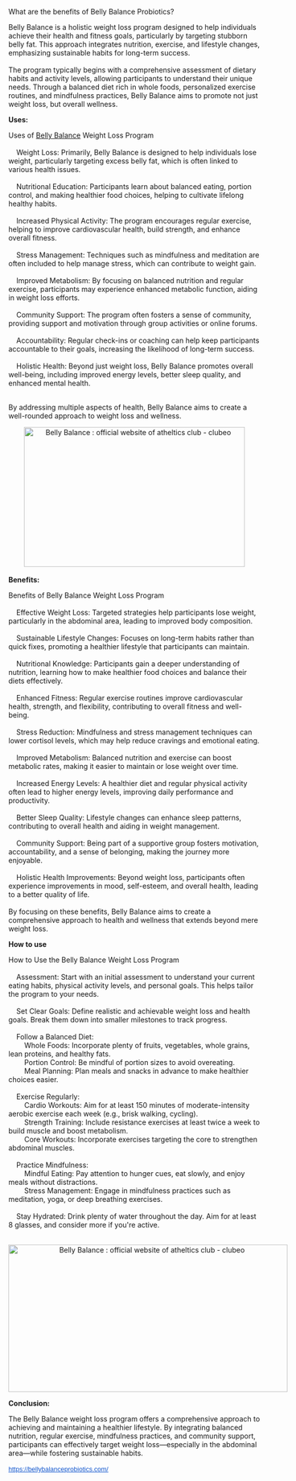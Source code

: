 What are the benefits of Belly Balance Probiotics?

<div>
<p>Belly Balance is a holistic weight loss program designed to help individuals achieve their health and fitness goals, particularly by targeting stubborn belly fat. This approach integrates nutrition, exercise, and lifestyle changes, emphasizing sustainable habits for long-term success.<br /><br />The program typically begins with a comprehensive assessment of dietary habits and activity levels, allowing participants to understand their unique needs. Through a balanced diet rich in whole foods, personalized exercise routines, and mindfulness practices, Belly Balance aims to promote not just weight loss, but overall wellness.</p>
<p style="text-align: left;"><strong>Uses:</strong></p>
Uses of <a href="https://bellybalanceprobiotics.com/">Belly Balance</a> Weight Loss Program<br /><br />&nbsp;&nbsp;&nbsp; Weight Loss: Primarily, Belly Balance is designed to help individuals lose weight, particularly targeting excess belly fat, which is often linked to various health issues.<br /><br />&nbsp;&nbsp;&nbsp; Nutritional Education: Participants learn about balanced eating, portion control, and making healthier food choices, helping to cultivate lifelong healthy habits.<br /><br />&nbsp;&nbsp;&nbsp; Increased Physical Activity: The program encourages regular exercise, helping to improve cardiovascular health, build strength, and enhance overall fitness.<br /><br />&nbsp;&nbsp;&nbsp; Stress Management: Techniques such as mindfulness and meditation are often included to help manage stress, which can contribute to weight gain.<br /><br />&nbsp;&nbsp;&nbsp; Improved Metabolism: By focusing on balanced nutrition and regular exercise, participants may experience enhanced metabolic function, aiding in weight loss efforts.<br /><br />&nbsp;&nbsp;&nbsp; Community Support: The program often fosters a sense of community, providing support and motivation through group activities or online forums.<br /><br />&nbsp;&nbsp;&nbsp; Accountability: Regular check-ins or coaching can help keep participants accountable to their goals, increasing the likelihood of long-term success.<br /><br />&nbsp;&nbsp;&nbsp; Holistic Health: Beyond just weight loss, Belly Balance promotes overall well-being, including improved energy levels, better sleep quality, and enhanced mental health.<br /><br /></div>
<p>By addressing multiple aspects of health, Belly Balance aims to create a well-rounded approach to weight loss and wellness.</p>
<p style="text-align: center;"><img class="sFlh5c FyHeAf iPVvYb" style="height: 278px; margin: 0px; max-width: 640px; width: 439px;" src="https://blogger.googleusercontent.com/img/b/R29vZ2xl/AVvXsEhpRXr1mjJmaCT0gL3pnF3253PLLMxaPZBL6ogKmhb_C7xVXIOkVsFBdKmbHA9dPvG6HOl7R1WGjS904fRHbzPqAyG4oqQ5PWKdd0RpmGrFOVe9ioqMmoTZNXkaAMF2mD58U_zq_YKW9tYBnXzuUltrivSNd5anReEEjHXQH4yAceF9TLDJTZZPzmNJT1Hf/w640-h406/Belly%20Balance%204.png" alt="Belly Balance : official website of atheltics club - clubeo" /><strong>&nbsp;</strong></p>
<p style="text-align: left;"><strong>Benefits: <br /></strong></p>
<p>Benefits of Belly Balance Weight Loss Program<br /><br />&nbsp;&nbsp;&nbsp; Effective Weight Loss: Targeted strategies help participants lose weight, particularly in the abdominal area, leading to improved body composition.<br /><br />&nbsp;&nbsp;&nbsp; Sustainable Lifestyle Changes: Focuses on long-term habits rather than quick fixes, promoting a healthier lifestyle that participants can maintain.<br /><br />&nbsp;&nbsp;&nbsp; Nutritional Knowledge: Participants gain a deeper understanding of nutrition, learning how to make healthier food choices and balance their diets effectively.<br /><br />&nbsp;&nbsp;&nbsp; Enhanced Fitness: Regular exercise routines improve cardiovascular health, strength, and flexibility, contributing to overall fitness and well-being.<br /><br />&nbsp;&nbsp;&nbsp; Stress Reduction: Mindfulness and stress management techniques can lower cortisol levels, which may help reduce cravings and emotional eating.<br /><br />&nbsp;&nbsp;&nbsp; Improved Metabolism: Balanced nutrition and exercise can boost metabolic rates, making it easier to maintain or lose weight over time.<br /><br />&nbsp;&nbsp;&nbsp; Increased Energy Levels: A healthier diet and regular physical activity often lead to higher energy levels, improving daily performance and productivity.<br /><br />&nbsp;&nbsp;&nbsp; Better Sleep Quality: Lifestyle changes can enhance sleep patterns, contributing to overall health and aiding in weight management.<br /><br />&nbsp;&nbsp;&nbsp; Community Support: Being part of a supportive group fosters motivation, accountability, and a sense of belonging, making the journey more enjoyable.<br /><br />&nbsp;&nbsp;&nbsp; Holistic Health Improvements: Beyond weight loss, participants often experience improvements in mood, self-esteem, and overall health, leading to a better quality of life.<br /><br />By focusing on these benefits, Belly Balance aims to create a comprehensive approach to health and wellness that extends beyond mere weight loss.</p>
<p style="text-align: left;"><strong>How to use</strong></p>
<p style="text-align: left;">How to Use the Belly Balance Weight Loss Program<br /><br />&nbsp;&nbsp;&nbsp; Assessment: Start with an initial assessment to understand your current eating habits, physical activity levels, and personal goals. This helps tailor the program to your needs.<br /><br />&nbsp;&nbsp;&nbsp; Set Clear Goals: Define realistic and achievable weight loss and health goals. Break them down into smaller milestones to track progress.<br /><br />&nbsp;&nbsp;&nbsp; Follow a Balanced Diet:<br />&nbsp;&nbsp;&nbsp;&nbsp;&nbsp;&nbsp;&nbsp; Whole Foods: Incorporate plenty of fruits, vegetables, whole grains, lean proteins, and healthy fats.<br />&nbsp;&nbsp;&nbsp;&nbsp;&nbsp;&nbsp;&nbsp; Portion Control: Be mindful of portion sizes to avoid overeating.<br />&nbsp;&nbsp;&nbsp;&nbsp;&nbsp;&nbsp;&nbsp; Meal Planning: Plan meals and snacks in advance to make healthier choices easier.<br /><br />&nbsp;&nbsp;&nbsp; Exercise Regularly:<br />&nbsp;&nbsp;&nbsp;&nbsp;&nbsp;&nbsp;&nbsp; Cardio Workouts: Aim for at least 150 minutes of moderate-intensity aerobic exercise each week (e.g., brisk walking, cycling).<br />&nbsp;&nbsp;&nbsp;&nbsp;&nbsp;&nbsp;&nbsp; Strength Training: Include resistance exercises at least twice a week to build muscle and boost metabolism.<br />&nbsp;&nbsp;&nbsp;&nbsp;&nbsp;&nbsp;&nbsp; Core Workouts: Incorporate exercises targeting the core to strengthen abdominal muscles.<br /><br />&nbsp;&nbsp;&nbsp; Practice Mindfulness:<br />&nbsp;&nbsp;&nbsp;&nbsp;&nbsp;&nbsp;&nbsp; Mindful Eating: Pay attention to hunger cues, eat slowly, and enjoy meals without distractions.<br />&nbsp;&nbsp;&nbsp;&nbsp;&nbsp;&nbsp;&nbsp; Stress Management: Engage in mindfulness practices such as meditation, yoga, or deep breathing exercises.<br /><br />&nbsp;&nbsp;&nbsp; Stay Hydrated: Drink plenty of water throughout the day. Aim for at least 8 glasses, and consider more if you're active.</p>
<p style="text-align: center;"><strong>&nbsp;</strong><img class="sFlh5c FyHeAf iPVvYb" style="height: 293px; margin: 0px; max-width: 640px; width: 555px;" src="https://blogger.googleusercontent.com/img/b/R29vZ2xl/AVvXsEhc9EcLbrqlRRIf1huYwUnFRXY-7-M26YdTSb2Eu6UhueycsU19C8g3REMHxxlJeW0k_InWf6Geiwky1Pqv8gl6iFA6-xf9BQhcG1WJJ3JDlc9aFjo42sMQ-eG9n6U8D4K5Pi7JS7dyn11mYufYp3nUf3MaJFoR2svJoCEyCbkuo4V3ZbzCPxUP04VjolGK/w640-h338/Belly%20Balance%205.jpg" alt="Belly Balance : official website of atheltics club - clubeo" /></p>
<p style="text-align: left;"><strong>Conclusion:</strong></p>
<p style="text-align: left;">The Belly Balance weight loss program offers a comprehensive approach to achieving and maintaining a healthier lifestyle. By integrating balanced nutrition, regular exercise, mindfulness practices, and community support, participants can effectively target weight loss&mdash;especially in the abdominal area&mdash;while fostering sustainable habits.</p>
<p style="text-align: left;"><a style="-webkit-text-stroke-width: 0px; background-color: white; color: #1155cc; font-family: Arial, Helvetica, sans-serif; font-size: small; font-style: normal; font-variant-caps: normal; font-variant-ligatures: normal; font-weight: 400; letter-spacing: normal; orphans: 2; text-align: start; text-indent: 0px; text-transform: none; white-space: normal; widows: 2; word-spacing: 0px;" href="https://bellybalanceprobiotics.com/" target="_blank" data-saferedirecturl="https://www.google.com/url?q=https://bellybalanceprobiotics.com/&amp;source=gmail&amp;ust=1748577881441000&amp;usg=AOvVaw0rjHqi8sKhbIKe6cn3jdmN">https://<wbr />bellybalanceprobiotics.com/</a>&nbsp;</p>
